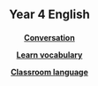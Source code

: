 <h2> 
<p align="center">
Year 4 English
</p>
</h2>

<!--<h3> 
<p align="center">
2018-2019
</p>
</h3>-->

<h4>
<p align="center">
  <a href="https://tangerina-pt.github.io/English/Year4_conv">Conversation</a>
  <br>
</p>
<p align="center">
  <a href="https://tangerina-pt.github.io/English/Year4_vocab">Learn vocabulary</a>
  <br>
</p>
<p align="center">
  <a href="https://tangerina-pt.github.io/English/Class_D">Classroom language</a>
  <br>
</p>

</h4>
